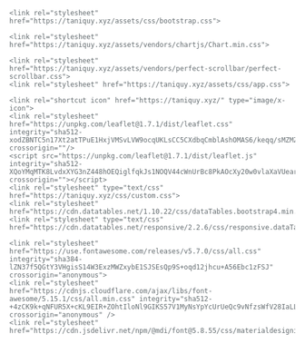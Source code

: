 
<!DOCTYPE html>
<html lang="en">
<head>
    <meta charset="UTF-8">
    <meta name="viewport" content="width=device-width, initial-scale=1.0">
    <meta name="csrf-token" content="lGH1ahNqPHZ616zgymbfelrgCzSw7Ls0y8Suocb5">
    <title>TaniQuy</title>

    <link rel="stylesheet" href="https://taniquy.xyz/assets/css/bootstrap.css">

    <link rel="stylesheet" href="https://taniquy.xyz/assets/vendors/chartjs/Chart.min.css">

    <link rel="stylesheet" href="https://taniquy.xyz/assets/vendors/perfect-scrollbar/perfect-scrollbar.css">
    <link rel="stylesheet" href="https://taniquy.xyz/assets/css/app.css">
    
    <link rel="shortcut icon" href="https://taniquy.xyz/" type="image/x-icon">
    <link rel="stylesheet" href="https://unpkg.com/leaflet@1.7.1/dist/leaflet.css" integrity="sha512-xodZBNTC5n17Xt2atTPuE1HxjVMSvLVW9ocqUKLsCC5CXdbqCmblAshOMAS6/keqq/sMZMZ19scR4PsZChSR7A==" crossorigin=""/>
    <script src="https://unpkg.com/leaflet@1.7.1/dist/leaflet.js" integrity="sha512-XQoYMqMTK8LvdxXYG3nZ448hOEQiglfqkJs1NOQV44cWnUrBc8PkAOcXy20w0vlaXaVUearIOBhiXZ5V3ynxwA==" crossorigin=""></script>
    <link rel="stylesheet" type="text/css" href="https://taniquy.xyz/css/custom.css">
    <link rel="stylesheet" href="https://cdn.datatables.net/1.10.22/css/dataTables.bootstrap4.min.css">
    <link rel="stylesheet" type="text/css" href="https://cdn.datatables.net/responsive/2.2.6/css/responsive.dataTables.min.css">
    
    <link rel="stylesheet" href="https://use.fontawesome.com/releases/v5.7.0/css/all.css" integrity="sha384-lZN37f5QGtY3VHgisS14W3ExzMWZxybE1SJSEsQp9S+oqd12jhcu+A56Ebc1zFSJ" crossorigin="anonymous">
    <link rel="stylesheet" href="https://cdnjs.cloudflare.com/ajax/libs/font-awesome/5.15.1/css/all.min.css" integrity="sha512-+4zCK9k+qNFUR5X+cKL9EIR+ZOhtIloNl9GIKS57V1MyNsYpYcUrUeQc9vNfzsWfV28IaLL3i96P9sdNyeRssA==" crossorigin="anonymous" />
    <link rel="stylesheet" href="https://cdn.jsdelivr.net/npm/@mdi/font@5.8.55/css/materialdesignicons.min.css">
  <link rel="stylesheet" type="text/css" href="https://cdn-geoweb.s3.amazonaws.com/esri-leaflet-geocoder/0.0.1-beta.5/esri-leaflet-geocoder.css">

</head>
    <style>
        html, body {
            background-color: #fff;
            color: #636b6f;
            font-family: 'Nunito', sans-serif;
            font-weight: 200;
            height: 100vh;
            margin: 0;
        }

        .full-height {
            height: 100vh;
        }

        .flex-center {
            align-items: center;
            display: flex;
            justify-content: center;
        }

        .position-ref {
            position: relative;
        }

        .top-right {
            position: absolute;
            right: 10px;
            top: 18px;
        }

        .content {
            text-align: center;
        }

        .title {
            font-size: 84px;
        }

        .links > a {
            color: #636b6f;
            padding: 0 25px;
            font-size: 13px;
            font-weight: 600;
            letter-spacing: .1rem;
            text-decoration: none;
            text-transform: uppercase;
        }

        .logo{
            height: 200px;
            width: auto;
            object-fit: auto;
        }

        .m-b-md {
            margin-bottom: 30px;
        }

        .btn-md-lg {
            padding: 0.6rem 1.8rem;
            font-size: 1.125rem;
            border-radius: 0.267rem;
        }
        @media  only screen and (max-width: 600px) {
            .logo {
                height: 100px;
            }
            .btn-md-lg {
                padding: 0.6rem 1rem;
                font-size: .8rem;
                border-radius: 0.267rem;
            }
        }
    </style>
    <body>
        <div class="container flex-center position-ref full-height">
            <div class="row d-flex justify-content-center">
                <div class="col-12 d-flex justify-content-center">
                    <img src="https://taniquy.xyz/images/logo.png" class='logo mb-4'>
                </div>
                            <div class="col-md-2 mt-2 col-3 text-center">
                    <a href="https://taniquy.xyz/login" class="btn btn-md-lg btn-success">Login</a>
                </div>
                <div class="col-md-2 mt-2 col-3 text-center">
                    <a href="https://taniquy.xyz/register" class="btn btn-md-lg btn-outline-success">Register</a>
                </div>
            </div>
                    </div>
        <script src="https://taniquy.xyz/assets/js/feather-icons/feather.min.js"></script>
<script src="https://cdn.jsdelivr.net/npm/sweetalert2@10"></script>
<script src="https://cdnjs.cloudflare.com/ajax/libs/jquery/3.5.1/jquery.min.js" integrity="sha512-bLT0Qm9VnAYZDflyKcBaQ2gg0hSYNQrJ8RilYldYQ1FxQYoCLtUjuuRuZo+fjqhx/qtq/1itJ0C2ejDxltZVFg==" crossorigin="anonymous"></script>
<script src="https://taniquy.xyz/assets/vendors/perfect-scrollbar/perfect-scrollbar.min.js"></script>
<script src="https://taniquy.xyz/assets/js/app.js"></script>
<script src="https://taniquy.xyz/assets/vendors/chartjs/Chart.min.js"></script>
<script src="https://taniquy.xyz/assets/vendors/apexcharts/apexcharts.min.js"></script>
<script src="https://taniquy.xyz/assets/js/pages/dashboard.js"></script>
<script src="https://taniquy.xyz/assets/js/main.js"></script>
<script src="https://taniquy.xyz/js/app.js"></script>
<script src="https://cdn.datatables.net/1.10.22/js/jquery.dataTables.min.js"></script>
<script src="https://cdn.datatables.net/1.10.22/js/dataTables.bootstrap4.min.js"></script>


<script src="https://unpkg.com/sweetalert/dist/sweetalert.min.js"></script>
<script type="text/javascript" src="https://cdn.datatables.net/responsive/2.2.6/js/dataTables.responsive.min.js"></script>
<script type="text/javascript" src="https://cdn.datatables.net/responsive/2.2.6/js/responsive.bootstrap.min.js"></script>
    </body>
</html>
